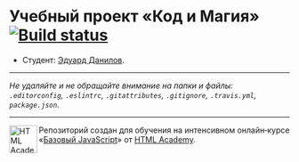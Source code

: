 # Учебный проект «Код и Магия» [![Build status][travis-image]][travis-url]

* Студент: [Эдуард Данилов](https://up.htmlacademy.ru/javascript/10/user/20497).

---

_Не удаляйте и не обращайте внимание на папки и файлы:_<br>
_`.editorconfig`, `.eslintrc`, `.gitattributes`, `.gitignore`, `.travis.yml`, `package.json`._

---

<a href="https://htmlacademy.ru/intensive/javascript"><img align="left" width="50" height="50" title="HTML Academy" src="https://up.htmlacademy.ru/static/img/intensive/javascript/logo-for-github.svg"></a>

Репозиторий создан для обучения на интенсивном онлайн‑курсе «[Базовый JavaScript](https://htmlacademy.ru/intensive/javascript)» от [HTML Academy](https://htmlacademy.ru).

[travis-image]: https://travis-ci.org/htmlacademy-javascript/20497-code-and-magick.svg?branch=master
[travis-url]: https://travis-ci.org/htmlacademy-javascript/20497-code-and-magick

